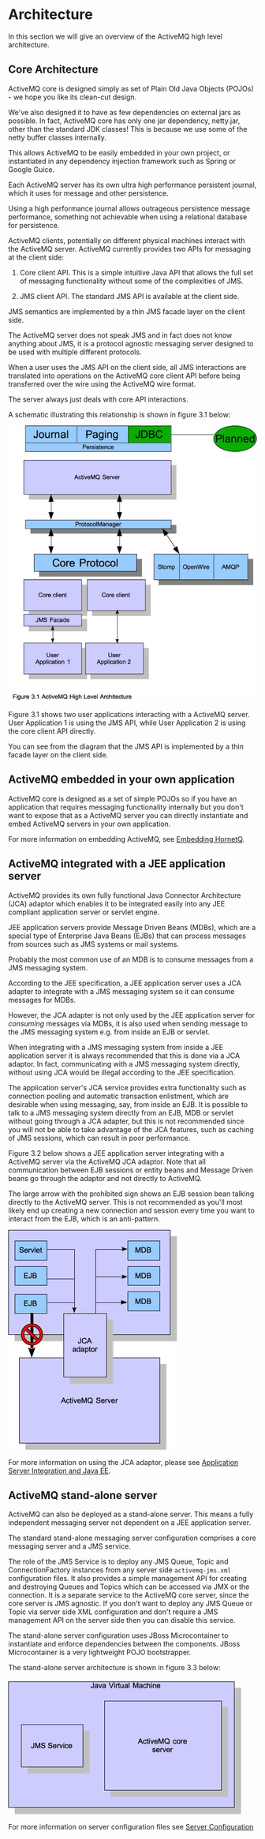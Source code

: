 # Architecture

In this section we will give an overview of the ActiveMQ high level
architecture.

## Core Architecture

ActiveMQ core is designed simply as set of Plain Old Java Objects
(POJOs) - we hope you like its clean-cut design.

We've also designed it to have as few dependencies on external jars as
possible. In fact, ActiveMQ core has only one jar dependency, netty.jar,
other than the standard JDK classes! This is because we use some of the
netty buffer classes internally.

This allows ActiveMQ to be easily embedded in your own project, or
instantiated in any dependency injection framework such as Spring or 
Google Guice.

Each ActiveMQ server has its own ultra high performance persistent
journal, which it uses for message and other persistence.

Using a high performance journal allows outrageous persistence message
performance, something not achievable when using a relational database
for persistence.

ActiveMQ clients, potentially on different physical machines interact
with the ActiveMQ server. ActiveMQ currently provides two APIs for
messaging at the client side:

1.  Core client API. This is a simple intuitive Java API that allows the
    full set of messaging functionality without some of the complexities
    of JMS.

2.  JMS client API. The standard JMS API is available at the client
    side.

JMS semantics are implemented by a thin JMS facade layer on the client
side.

The ActiveMQ server does not speak JMS and in fact does not know
anything about JMS, it is a protocol agnostic messaging server designed
to be used with multiple different protocols.

When a user uses the JMS API on the client side, all JMS interactions
are translated into operations on the ActiveMQ core client API before
being transferred over the wire using the ActiveMQ wire format.

The server always just deals with core API interactions.

A schematic illustrating this relationship is shown in figure 3.1 below:

![ActiveMQ architecture1](images/architecture1.jpg)

Figure 3.1 shows two user applications interacting with a ActiveMQ
server. User Application 1 is using the JMS API, while User Application
2 is using the core client API directly.

You can see from the diagram that the JMS API is implemented by a thin
facade layer on the client side.

## ActiveMQ embedded in your own application

ActiveMQ core is designed as a set of simple POJOs so if you have an
application that requires messaging functionality internally but you
don't want to expose that as a ActiveMQ server you can directly
instantiate and embed ActiveMQ servers in your own application.

For more information on embedding ActiveMQ, see [Embedding HornetQ](embedding-hornetq.md).

## ActiveMQ integrated with a JEE application server

ActiveMQ provides its own fully functional Java Connector Architecture
(JCA) adaptor which enables it to be integrated easily into any JEE
compliant application server or servlet engine.

JEE application servers provide Message Driven Beans (MDBs), which are a
special type of Enterprise Java Beans (EJBs) that can process messages
from sources such as JMS systems or mail systems.

Probably the most common use of an MDB is to consume messages from a JMS
messaging system.

According to the JEE specification, a JEE application server uses a JCA
adapter to integrate with a JMS messaging system so it can consume
messages for MDBs.

However, the JCA adapter is not only used by the JEE application server
for *consuming* messages via MDBs, it is also used when sending message
to the JMS messaging system e.g. from inside an EJB or servlet.

When integrating with a JMS messaging system from inside a JEE
application server it is always recommended that this is done via a JCA
adaptor. In fact, communicating with a JMS messaging system directly,
without using JCA would be illegal according to the JEE specification.

The application server's JCA service provides extra functionality such
as connection pooling and automatic transaction enlistment, which are
desirable when using messaging, say, from inside an EJB. It is possible
to talk to a JMS messaging system directly from an EJB, MDB or servlet
without going through a JCA adapter, but this is not recommended since
you will not be able to take advantage of the JCA features, such as
caching of JMS sessions, which can result in poor performance.

Figure 3.2 below shows a JEE application server integrating with a
ActiveMQ server via the ActiveMQ JCA adaptor. Note that all
communication between EJB sessions or entity beans and Message Driven
beans go through the adaptor and not directly to ActiveMQ.

The large arrow with the prohibited sign shows an EJB session bean
talking directly to the ActiveMQ server. This is not recommended as
you'll most likely end up creating a new connection and session every
time you want to interact from the EJB, which is an anti-pattern.

![ActiveMQ architecture2](images/architecture2.jpg)

For more information on using the JCA adaptor, please see [Application Server Integration and Java EE](appserver-integration.md).

## ActiveMQ stand-alone server

ActiveMQ can also be deployed as a stand-alone server. This means a
fully independent messaging server not dependent on a JEE application
server.

The standard stand-alone messaging server configuration comprises a core
messaging server and a JMS service.

The role of the JMS Service is to deploy any JMS Queue, Topic and
ConnectionFactory instances from any server side `activemq-jms.xml`
configuration files. It also provides a simple management API for
creating and destroying Queues and Topics
which can be accessed via JMX or the connection. It is a separate
service to the ActiveMQ core server, since the core server is JMS
agnostic. If you don't want to deploy any JMS Queue or Topic via 
server side XML configuration and don't require a JMS management 
API on the server side then you can disable this service.

The stand-alone server configuration uses JBoss Microcontainer to
instantiate and enforce dependencies between the components. JBoss
Microcontainer is a very lightweight POJO bootstrapper.

The stand-alone server architecture is shown in figure 3.3 below:

![ActiveMQ architecture3](images/architecture3.jpg)

For more information on server configuration files see [Server Configuration](server-configuration.md)
